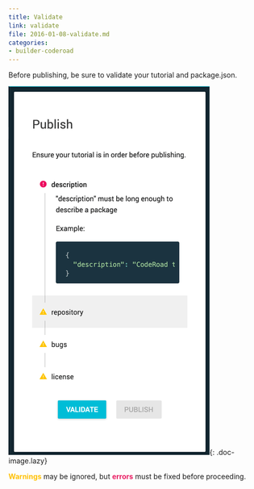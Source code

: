 ```yaml
---
title: Validate
link: validate
file: 2016-01-08-validate.md
categories:
- builder-coderoad
---
```


Before publishing, be sure to validate your tutorial and package.json.

![Validate view](../../images/builder/validate.png){: .doc-image.lazy}

**<span style="color: #ffc107;">Warnings</span>** may be ignored, but **<span style="color: #e91e63;">errors</span>** must be fixed before proceeding.
